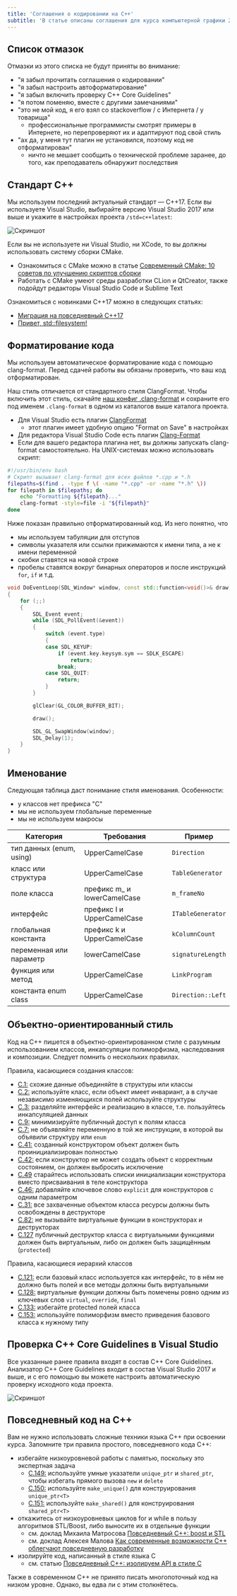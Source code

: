 ```yaml
---
title: 'Соглашения о кодировании на C++'
subtitle: 'В статье описаны соглашения для курса компьютерной графики 2017 года'
---
```


## Список отмазок

Отмазки из этого списка не будут приняты во внимание:

- "я забыл прочитать соглашения о кодировании"
- "я забыл настроить автоформатирование"
- "я забыл включить проверку C++ Core Guidelines"
- "я потом поменяю, вместе с другими замечаниями"
- "это не мой код, я его взял со stackoverflow / с Интернета / у товарища"
    - профессиональные программисты смотрят примеры в Интернете, но перепроверяют их и адаптируют под свой стиль
- "ах да, у меня тут плагин не установился, поэтому код не отформатирован"
    - ничто не мешает сообщить о технической проблеме заранее, до того, как преподаватель обнаружит последствия

## Стандарт C++

Мы используем последний актуальный стандарт — C++17. Если вы используете Visual Studio, выбирайте версию Visual Studio 2017 или выше и укажите в настройках проекта `/std=c++latest`:

![Скриншот](img/setup/vclangsettings.png)

Если вы не используете ни Visual Studio, ни XCode, то вы должны использовать систему сборки CMake.

- Ознакомиться с CMake можно в статье [Современный CMake: 10 советов по улучшению скриптов сборки](https://habrahabr.ru/post/330902/)
- Работать с CMake умеют среды разработки CLion и QtCreator, также подойдут редакторы Visual Studio Code и Sublime Text

Ознакомиться с новинками C++17 можно в следующих статьях:

- [Миграция на повседневный C++17](/cxx/cxx17)
- [Привет, std::filesystem!](https://medium.com/@sshambir/%D0%BF%D1%80%D0%B8%D0%B2%D0%B5%D1%82-std-filesystem-4c7ed50d5634)

## Форматирование кода

Мы используем автоматическое форматирование кода с помощью clang-format. Перед сдачей работы вы обязаны проверить, что ваш код отформатирован.

Наш стиль отличается от стандартного стиля ClangFormat. Чтобы включить этот стиль, скачайте [наш конфиг .clang-format](https://gist.github.com/sergey-shambir/2615539b624758270ec70b1aa9a61bc2) и сохраните его под именем `.clang-format` в одном из каталогов выше каталога проекта.

- Для Visual Studio есть плагин [ClangFormat](https://marketplace.visualstudio.com/items?itemName=HansWennborg.ClangFormat)
    - этот плагин имеет удобную опцию "Format on Save" в настройках
- Для редактора Visual Studio Code есть плагин [Clang-Format](https://marketplace.visualstudio.com/items?itemName=xaver.clang-format)
- Если для вашего редактора плагина нет, вы должны запускать clang-format самостоятельно. На UNIX-системах можно использовать скрипт:

```bash
#!/usr/bin/env bash
# Скрипт вызывает clang-format для всех файлов *.cpp и *.h
filepaths=$(find . -type f \( -name "*.cpp" -or -name "*.h" \))
for filepath in $filepaths; do
    echo "Formatting ${filepath}..."
    clang-format -style=file -i "${filepath}"
done
```

Ниже показан правильно отформатированный код. Из него понятно, что

- мы используем табуляции для отступов
- символы указателя или ссылки прижимаются к имени типа, а не к имени переменной
- скобки ставятся на новой строке
- пробелы ставятся вокруг бинарных операторов и после инструкций `for`, `if` и т.д.

```cpp
void DoEventLoop(SDL_Window* window, const std::function<void()>& draw)
{
	for (;;)
	{
		SDL_Event event;
		while (SDL_PollEvent(&event))
		{
			switch (event.type)
			{
			case SDL_KEYUP:
				if (event.key.keysym.sym == SDLK_ESCAPE)
					return;
				break;
			case SDL_QUIT:
				return;
			}
		}

		glClear(GL_COLOR_BUFFER_BIT);

		draw();

		SDL_GL_SwapWindow(window);
		SDL_Delay(1);
	}
}
```

## Именование

Следующая таблица даст понимание стиля именования. Особенности:

- у классов нет префикса "C"
- мы не используем глобальные переменные
- мы не используем макросы

| Категория                | Требования                  | Пример            |
|--------------------------|-----------------------------|-------------------|
| тип данных (enum, using) | UpperCamelCase              | `Direction`       |
| класс или структура      | UpperCamelCase              | `TableGenerator`  |
| поле класса              | префикс m_ и lowerCamelCase | `m_frameNo`       |
| интерфейс                | префикс I и UpperCamelCase  | `ITableGenerator` |
| глобальная константа     | префикс k и UpperCamelCase  | `kColumnCount`    |
| переменная или параметр  | lowerCamelCase              | `signatureLength` |
| функция или метод        | UpperCamelCase              | `LinkProgram`     |
| константа enum class     | UpperCamelCase              | `Direction::Left` |

## Объектно-ориентированный стиль

Код на C++ пишется в объектно-ориентированном стиле с разумным использованием классов, инкапсуляции полиморфизма, наследования и композиции. Следует помнить о нескольких правилах.

Правила, касающиеся создания классов:

- [C.1:](https://isocpp.github.io/CppCoreGuidelines/CppCoreGuidelines#c1-organize-related-data-into-structures-structs-or-classes) схожие данные объединяйте в структуры или классы
- [C.2:](https://isocpp.github.io/CppCoreGuidelines/CppCoreGuidelines#c2-use-class-if-the-class-has-an-invariant-use-struct-if-the-data-members-can-vary-independently) используйте класс, если объект имеет инвариант, а в случае независимо изменяющихся полей используйте структуры
- [C.3:](https://isocpp.github.io/CppCoreGuidelines/CppCoreGuidelines#c3-represent-the-distinction-between-an-interface-and-an-implementation-using-a-class) разделяйте интерфейс и реализацию в классе, т.е. пользуйтесь инкапсуляцией данных
- [C.9:](https://isocpp.github.io/CppCoreGuidelines/CppCoreGuidelines#Rc-private) минимизируйте публичный доступ к полям класса
- [C.7:](https://isocpp.github.io/CppCoreGuidelines/CppCoreGuidelines#Rc-standalone) не объявляйте переменную в той же инструкции, в которой вы объявили структуру или `enum`
- [C.41:](https://isocpp.github.io/CppCoreGuidelines/CppCoreGuidelines#Rc-complete) созданный конструктором объект должен быть проинициализирован полностью
- [C.42:](https://isocpp.github.io/CppCoreGuidelines/CppCoreGuidelines#Rc-throw) если конструктор не может создать объект с корректным состоянием, он должен выбросить исключение
- [C.49](https://isocpp.github.io/CppCoreGuidelines/CppCoreGuidelines#Rc-initialize) старайтесь использовать списки инициализации конструктора вместо присваивания в теле конструктора
- [C.46:](https://isocpp.github.io/CppCoreGuidelines/CppCoreGuidelines#Rc-explicit) добавляйте ключевое слово `explicit` для конструкторов с одним параметром
- [C.31:](https://isocpp.github.io/CppCoreGuidelines/CppCoreGuidelines#Rc-dtor-release) все захваченные объектом класса ресурсы должны быть освобождены в деструкторе
- [C.82:](https://isocpp.github.io/CppCoreGuidelines/CppCoreGuidelines#Rc-ctor-virtual) не вызывайте виртуальные функции в конструкторах и деструкторах
- [C.127](https://isocpp.github.io/CppCoreGuidelines/CppCoreGuidelines#Rh-dtor) публичный деструктор класса с виртуальными функциями должен быть виртуальным, либо он должен быть защищённым (`protected`)

Правила, касающиеся иерархий классов

- [C.121:](https://isocpp.github.io/CppCoreGuidelines/CppCoreGuidelines#Rh-abstract) если базовый класс используется как интерфейс, то в нём не должно быть полей и все методы должны быть виртуальными
- [C.128:](https://isocpp.github.io/CppCoreGuidelines/CppCoreGuidelines#Rh-override) виртуальные функции должны быть помечены ровно одним из ключевых слов `virtual`, `override`, `final`
- [C.133:](https://isocpp.github.io/CppCoreGuidelines/CppCoreGuidelines#Rh-protected) избегайте protected полей класса
- [C.153:](https://isocpp.github.io/CppCoreGuidelines/CppCoreGuidelines#Rh-use-virtual) используйте полиморфизм вместо приведения базового класса к нужному типу

## Проверка C++ Core Guidelines в Visual Studio

Все указанные ранее правила входят в состав C++ Core Guidelines. Анализатор C++ Core Guidelines входит в состав Visual Studio 2017 и выше, и с его помощью вы можете настроить автоматическую проверку исходного кода проекта.

![Скриншот](img/setup/vscoreguidelines.png)

## Повседневный код на C++

Вам не нужно использовать сложные техники языка C++ при освоении курса. Запомните три правила простого, повседневного кода C++:

- избегайте низкоуровневой работы с памятью, поскольку это экспертная задача
    - [C.149:](https://isocpp.github.io/CppCoreGuidelines/CppCoreGuidelines#Rh-smart) используйте умные указатели `unique_ptr` и `shared_ptr`, чтобы избегать прямого вызова `new` и `delete`
    - [C.150:](https://isocpp.github.io/CppCoreGuidelines/CppCoreGuidelines#Rh-make_unique) используйте `make_unique()` для конструирования `unique_ptr<T>`
    - [C.151:](https://isocpp.github.io/CppCoreGuidelines/CppCoreGuidelines#Rh-make_shared) используйте `make_shared()` для конструирования `shared_ptr<T>`
- откажитесь от низкоуровневых циклов for и while в пользу алгоритмов STL/Boost, либо выносите их в отдельные функции
    - см. доклад Михаила Матросова [Повседневный С++: boost и STL](http://cpp-russia.ru/?page_id=999)
    - см. доклад Алексея Малова [Как современные возможности C++ облегчают повседневную разработку](http://cpp-russia.ru/?p=1352)
- изолируйте код, написанный в стиле языка C
    - см. статью [Повседневный C++: изолируем API в стиле C](https://habrahabr.ru/post/331100/)

Также в современном C++ не принято писать многопоточный код на низком уровне. Однако, вы едва ли с этим столкнётесь.
